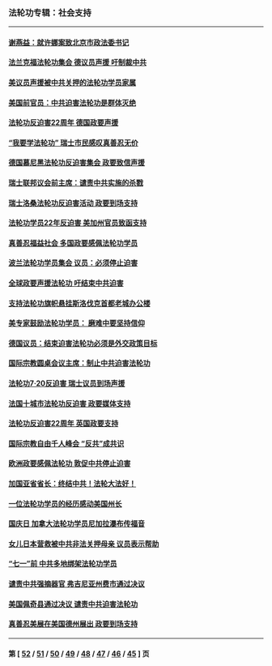 ### 法轮功专辑：社会支持
---
#### [谢燕益：就许娜案致北京市政法委书记](../../pages/nf4386/n13182701.md?09100430) 
#### [法兰克福法轮功集会 德议员声援 吁制裁中共](../../pages/nf4386/n13175975.md?09100430) 
#### [美议员声援被中共关押的法轮功学员家属](../../pages/nf4386/n13158310.md?09100430) 
#### [美国前官员：中共迫害法轮功是群体灭绝](../../pages/nf4386/n13157750.md?09100430) 
#### [法轮功反迫害22周年 德国政要声援](../../pages/nf4386/n13143632.md?09100430) 
#### [“我要学法轮功” 瑞士市民感叹真善忍无价](../../pages/nf4386/n13129633.md?09100430) 
#### [德国慕尼黑法轮功反迫害集会 政要致信声援](../../pages/nf4386/n13129148.md?09100430) 
#### [瑞士联邦议会前主席：谴责中共实施的杀戮](../../pages/nf4386/n13127336.md?09100430) 
#### [瑞士洛桑法轮功反迫害活动 政要到场支持](../../pages/nf4386/n13119398.md?09100430) 
#### [法轮功学员22年反迫害 美加州官员致函支持](../../pages/nf4386/n13118879.md?09100430) 
#### [真善忍福益社会 多国政要感佩法轮功学员](../../pages/nf4386/n13116951.md?09100430) 
#### [波兰法轮功学员集会 议员：必须停止迫害](../../pages/nf4386/n13116685.md?09100430) 
#### [全球政要声援法轮功 吁结束中共迫害](../../pages/nf4386/n13114441.md?09100430) 
#### [支持法轮功旗帜悬挂斯洛伐克首都老城办公楼](../../pages/nf4386/n13112261.md?09100430) 
#### [美专家鼓励法轮功学员： 磨难中要坚持信仰](../../pages/nf4386/n13108359.md?09100430) 
#### [德国议员：结束迫害法轮功必须是外交政策目标](../../pages/nf4386/n13109600.md?09100430) 
#### [国际宗教圆桌会议主席：制止中共迫害法轮功](../../pages/nf4386/n13108177.md?09100430) 
#### [法轮功7·20反迫害 瑞士议员到场声援](../../pages/nf4386/n13107072.md?09100430) 
#### [法国十城市法轮功反迫害 政要媒体支持](../../pages/nf4386/n13104833.md?09100430) 
#### [法轮功反迫害22周年 英国政要支持](../../pages/nf4386/n13091349.md?09100430) 
#### [国际宗教自由千人峰会 “反共”成共识](../../pages/nf4386/n13091403.md?09100430) 
#### [欧洲政要感佩法轮功 敦促中共停止迫害](../../pages/nf4386/n13090743.md?09100430) 
#### [加国亚省省长：终结中共！法轮大法好！](../../pages/nf4386/n13084394.md?09100430) 
#### [一位法轮功学员的经历感动美国州长](../../pages/nf4386/n13078953.md?09100430) 
#### [国庆日 加拿大法轮功学员尼加拉瀑布传福音](../../pages/nf4386/n13064493.md?09100430) 
#### [女儿日本营救被中共非法关押母亲 议员表示帮助](../../pages/nf4386/n13053042.md?09100430) 
#### [“七一”前 中共多地绑架法轮功学员](../../pages/nf4386/n13045655.md?09100430) 
#### [谴责中共强摘器官 弗吉尼亚州费市通过决议](../../pages/nf4386/n13040108.md?09100430) 
#### [美国佩奇县通过决议 谴责中共迫害法轮功](../../pages/nf4386/n13027185.md?09100430) 
#### [真善忍美展在美国德州展出 政要到场支持](../../pages/nf4386/n13010579.md?09100430) 

---
#### 第 [ [52](./52.md?09100430) / [51](./51.md?09100430) / [50](./50.md?09100430) / [49](./49.md?09100430) / [48](./48.md?09100430) / [47](./47.md?09100430) / [46](./46.md?09100430) / [45](./45.md?09100430) ] 页
